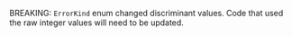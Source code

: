 BREAKING: `ErrorKind` enum changed discriminant values. Code that used the raw integer values will need to be updated.

